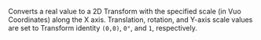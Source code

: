 Converts a real value to a 2D Transform with the specified scale (in Vuo Coordinates) along the X axis.  Translation, rotation, and Y-axis scale values are set to Transform identity `(0,0)`, `0°`, and `1`, respectively.
